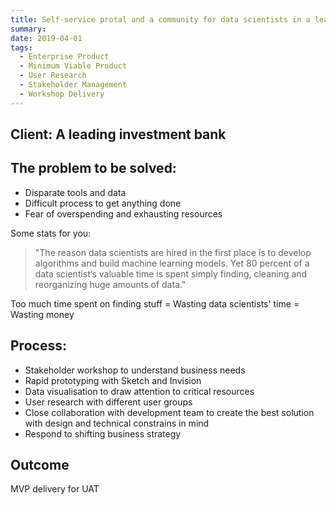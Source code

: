 ```yaml
---
title: Self-service protal and a community for data scientists in a leading investment bank
summary: 
date: 2019-04-01
tags:
  - Enterprise Product
  - Minimum Viable Product 
  - User Research
  - Stakeholder Management
  - Workshop Delivery
---
```


## Client: A leading investment bank

## The problem to be solved:
- Disparate tools and data
- Difficult process to get anything done
- Fear of overspending and exhausting resources

Some stats for you: 
> "The reason data scientists are hired in the first place is to develop algorithms and build machine learning models. Yet 80 percent of a data scientist’s valuable time is spent simply finding, cleaning and reorganizing huge amounts of data."

Too much time spent on finding stuff = Wasting data scientists' time = Wasting money


## Process:
- Stakeholder workshop to understand business needs
- Rapid prototyping with Sketch and Invision
- Data visualisation to draw attention to critical resources
- User research with different user groups
- Close collaboration with development team to create the best solution with design and technical constrains in mind
- Respond to shifting business strategy

## Outcome
MVP delivery for UAT